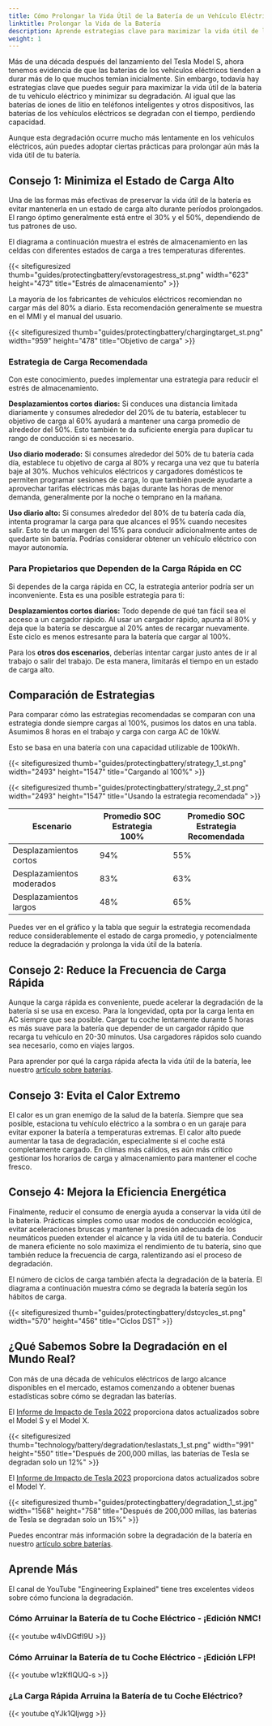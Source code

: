 ```yaml
---
title: Cómo Prolongar la Vida Útil de la Batería de un Vehículo Eléctrico
linktitle: Prolongar la Vida de la Batería
description: Aprende estrategias clave para maximizar la vida útil de la batería de tu vehículo eléctrico y minimizar su degradación.
weight: 1
---
```

<!-- markdownlint-disable MD033 -->

Más de una década después del lanzamiento del Tesla Model S, ahora tenemos evidencia de que las baterías de los vehículos eléctricos tienden a durar más de lo que muchos temían inicialmente. Sin embargo, todavía hay estrategias clave que puedes seguir para maximizar la vida útil de la batería de tu vehículo eléctrico y minimizar su degradación. Al igual que las baterías de iones de litio en teléfonos inteligentes y otros dispositivos, las baterías de los vehículos eléctricos se degradan con el tiempo, perdiendo capacidad.

Aunque esta degradación ocurre mucho más lentamente en los vehículos eléctricos, aún puedes adoptar ciertas prácticas para prolongar aún más la vida útil de tu batería.

## Consejo 1: Minimiza el Estado de Carga Alto

Una de las formas más efectivas de preservar la vida útil de la batería es evitar mantenerla en un estado de carga alto durante períodos prolongados. El rango óptimo generalmente está entre el 30% y el 50%, dependiendo de tus patrones de uso.

El diagrama a continuación muestra el estrés de almacenamiento en las celdas con diferentes estados de carga a tres temperaturas diferentes.

{{< sitefiguresized thumb="guides/protectingbattery/evstoragestress_st.png" width="623" height="473" title="Estrés de almacenamiento" >}}

La mayoría de los fabricantes de vehículos eléctricos recomiendan no cargar más del 80% a diario. Esta recomendación generalmente se muestra en el MMI y el manual del usuario.

{{< sitefiguresized thumb="guides/protectingbattery/chargingtarget_st.png" width="959" height="478" title="Objetivo de carga" >}}

### Estrategia de Carga Recomendada

Con este conocimiento, puedes implementar una estrategia para reducir el estrés de almacenamiento.

**Desplazamientos cortos diarios:** Si conduces una distancia limitada diariamente y consumes alrededor del 20% de tu batería, establecer tu objetivo de carga al 60% ayudará a mantener una carga promedio de alrededor del 50%. Esto también te da suficiente energía para duplicar tu rango de conducción si es necesario.

**Uso diario moderado:** Si consumes alrededor del 50% de tu batería cada día, establece tu objetivo de carga al 80% y recarga una vez que tu batería baje al 30%. Muchos vehículos eléctricos y cargadores domésticos te permiten programar sesiones de carga, lo que también puede ayudarte a aprovechar tarifas eléctricas más bajas durante las horas de menor demanda, generalmente por la noche o temprano en la mañana.

**Uso diario alto:** Si consumes alrededor del 80% de tu batería cada día, intenta programar la carga para que alcances el 95% cuando necesites salir. Esto te da un margen del 15% para conducir adicionalmente antes de quedarte sin batería. Podrías considerar obtener un vehículo eléctrico con mayor autonomía.

### Para Propietarios que Dependen de la Carga Rápida en CC

Si dependes de la carga rápida en CC, la estrategia anterior podría ser un inconveniente. Esta es una posible estrategia para ti:

**Desplazamientos cortos diarios:** Todo depende de qué tan fácil sea el acceso a un cargador rápido. Al usar un cargador rápido, apunta al 80% y deja que la batería se descargue al 20% antes de recargar nuevamente. Este ciclo es menos estresante para la batería que cargar al 100%.

Para los **otros dos escenarios**, deberías intentar cargar justo antes de ir al trabajo o salir del trabajo. De esta manera, limitarás el tiempo en un estado de carga alto.

## Comparación de Estrategias

Para comparar cómo las estrategias recomendadas se comparan con una estrategia donde siempre cargas al 100%, pusimos los datos en una tabla. Asumimos 8 horas en el trabajo y carga con carga AC de 10kW.

Esto se basa en una batería con una capacidad utilizable de 100kWh.

{{< sitefiguresized thumb="guides/protectingbattery/strategy_1_st.png" width="2493" height="1547" title="Cargando al 100%" >}}

{{< sitefiguresized thumb="guides/protectingbattery/strategy_2_st.png" width="2493" height="1547" title="Usando la estrategia recomendada" >}}

<table class="table table-striped border">
<thead>
    <tr>
        <th>Escenario</th>
        <th>Promedio SOC Estrategia 100%</th>
        <th>Promedio SOC Estrategia Recomendada</th>
    </tr>
</thead>
<tbody>
<tr>
    <td>Desplazamientos cortos</td>
    <td>94%</td>
    <td>55%</td>
</tr>
<tr>
    <td>Desplazamientos moderados</td>
    <td>83%</td>
    <td>63%</td>
</tr>
<tr>
    <td>Desplazamientos largos</td>
    <td>48%</td>
    <td>65%</td>
</tr>
</tbody>
</table>

Puedes ver en el gráfico y la tabla que seguir la estrategia recomendada reduce considerablemente el estado de carga promedio, y potencialmente reduce la degradación y prolonga la vida útil de la batería.

## Consejo 2: Reduce la Frecuencia de Carga Rápida

Aunque la carga rápida es conveniente, puede acelerar la degradación de la batería si se usa en exceso. Para la longevidad, opta por la carga lenta en AC siempre que sea posible. Cargar tu coche lentamente durante 5 horas es más suave para la batería que depender de un cargador rápido que recarga tu vehículo en 20-30 minutos. Usa cargadores rápidos solo cuando sea necesario, como en viajes largos.

Para aprender por qué la carga rápida afecta la vida útil de la batería, lee nuestro [artículo sobre baterías](../../../technology/battery/degredation).

## Consejo 3: Evita el Calor Extremo

El calor es un gran enemigo de la salud de la batería. Siempre que sea posible, estaciona tu vehículo eléctrico a la sombra o en un garaje para evitar exponer la batería a temperaturas extremas. El calor alto puede aumentar la tasa de degradación, especialmente si el coche está completamente cargado. En climas más cálidos, es aún más crítico gestionar los horarios de carga y almacenamiento para mantener el coche fresco.

## Consejo 4: Mejora la Eficiencia Energética

Finalmente, reducir el consumo de energía ayuda a conservar la vida útil de la batería. Prácticas simples como usar modos de conducción ecológica, evitar aceleraciones bruscas y mantener la presión adecuada de los neumáticos pueden extender el alcance y la vida útil de tu batería. Conducir de manera eficiente no solo maximiza el rendimiento de tu batería, sino que también reduce la frecuencia de carga, ralentizando así el proceso de degradación.

El número de ciclos de carga también afecta la degradación de la batería. El diagrama a continuación muestra cómo se degrada la batería según los hábitos de carga.

{{< sitefiguresized thumb="guides/protectingbattery/dstcycles_st.png" width="570" height="456" title="Ciclos DST" >}}

## ¿Qué Sabemos Sobre la Degradación en el Mundo Real?

Con más de una década de vehículos eléctricos de largo alcance disponibles en el mercado, estamos comenzando a obtener buenas estadísticas sobre cómo se degradan las baterías.

El [Informe de Impacto de Tesla 2022](https://www.tesla.com/ns_videos/2022-tesla-impact-report-highlights.pdf) proporciona datos actualizados sobre el Model S y el Model X.

{{< sitefiguresized thumb="technology/battery/degradation/teslastats_1_st.png" width="991" height="550" title="Después de 200,000 millas, las baterías de Tesla se degradan solo un 12%" >}}

El [Informe de Impacto de Tesla 2023](https://www.tesla.com/ns_videos/2023-tesla-impact-report-highlights.pdf) proporciona datos actualizados sobre el Model Y.

{{< sitefiguresized thumb="guides/protectingbattery/degradation_1_st.jpg" width="1568" height="758" title="Después de 200,000 millas, las baterías de Tesla se degradan solo un 15%" >}}

Puedes encontrar más información sobre la degradación de la batería en nuestro [artículo sobre baterías](../../../technology/battery/degredation).

## Aprende Más

El canal de YouTube "Engineering Explained" tiene tres excelentes videos sobre cómo funciona la degradación.

### Cómo Arruinar la Batería de tu Coche Eléctrico - ¡Edición NMC!

{{< youtube w4lvDGtfI9U >}}

### Cómo Arruinar la Batería de tu Coche Eléctrico - ¡Edición LFP!

{{< youtube w1zKfIQUQ-s >}}

### ¿La Carga Rápida Arruina la Batería de tu Coche Eléctrico?

{{< youtube qYJk1Qljwgg >}}
